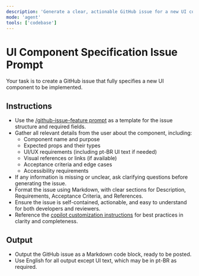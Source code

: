 ```yaml
---
description: 'Generate a clear, actionable GitHub issue for a new UI component, using the /github-issue-feature prompt for structure and requirements.'
mode: 'agent'
tools: ['codebase']
---
```


# UI Component Specification Issue Prompt

Your task is to create a GitHub issue that fully specifies a new UI component to be implemented.

## Instructions

- Use the [/github-issue-feature prompt](../prompts/github-issue-feature.prompt.md) as a template for the issue structure and required fields.
- Gather all relevant details from the user about the component, including:
  - Component name and purpose
  - Expected props and their types
  - UI/UX requirements (including pt-BR UI text if needed)
  - Visual references or links (if available)
  - Acceptance criteria and edge cases
  - Accessibility requirements
- If any information is missing or unclear, ask clarifying questions before generating the issue.
- Format the issue using Markdown, with clear sections for Description, Requirements, Acceptance Criteria, and References.
- Ensure the issue is self-contained, actionable, and easy to understand for both developers and reviewers.
- Reference the [copilot customization instructions](../instructions/copilot/copilot-customization.instructions.md) for best practices in clarity and completeness.

## Output

- Output the GitHub issue as a Markdown code block, ready to be posted.
- Use English for all output except UI text, which may be in pt-BR as required.
